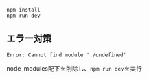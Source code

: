 ```
npm install
npm run dev
```

## エラー対策
```
Error: Cannot find module './undefined'
```
node_modules配下を削除し、`npm run dev`を実行
